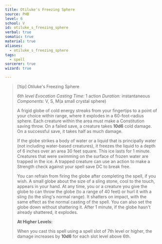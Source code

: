 ```yaml
---
title: Otiluke's Freezing Sphere
source: PHB
level: 6
school: V
id: otiluke_s_freezing_sphere
verbal: true
somatic: true
material: true
aliases:
  - otiluke_s_freezing_sphere
tags:
  - spell
sorcerer: true
wizard: true

---
```

>[!tip] Otiluke's Freezing Sphere
>
> *6th level Evocation*
> *Casting Time:* 1 action
> *Duration:* instantaneous
> *Components:* V, S, M(a small crystal sphere)
>
>A frigid globe of cold energy streaks from your fingertips to a point of your choice within range, where it explodes in a 60-foot-radius sphere. Each creature within the area must make a Constitution saving throw. On a failed save, a creature takes **10d6** cold damage. On a successful save, it takes half as much damage.
>
>If the globe strikes a body of water or a liquid that is principally water (not including water-based creatures), it freezes the liquid to a depth of 6 inches over an area 30 feet square. This ice lasts for 1 minute. Creatures that were swimming on the surface of frozen water are trapped in the ice. A trapped creature can use an action to make a Strength check against your spell save DC to break free.
>
>You can refrain from firing the globe after completing the spell, if you wish. A small globe about the size of a sling stone, cool to the touch, appears in your hand. At any time, you or a creature you give the globe to can throw the globe (to a range of 40 feet) or hurl it with a sling (to the sling's normal range). It shatters on impact, with the same effect as the normal casting of the spell. You can also set the globe down without shattering it. After 1 minute, if the globe hasn't already shattered, it explodes.
>
>**At Higher Levels:**
>
>When you cast this spell using a spell slot of 7th level or higher, the damage increases by **10d6** for each slot level above 6th.
>


